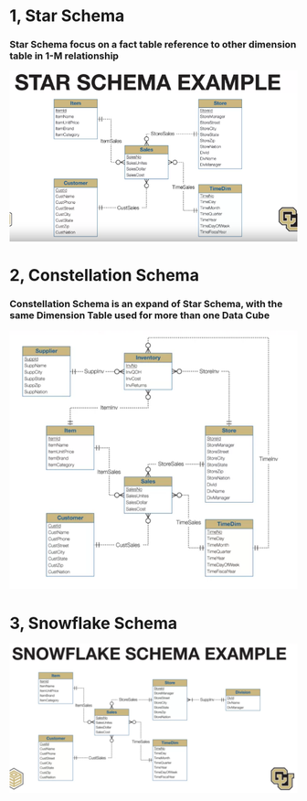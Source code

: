 # 1, Star Schema
### Star Schema focus on a fact table reference to other dimension table in 1-M relationship 
![star-schema](star-schema.png)

# 2, Constellation Schema
### Constellation Schema is an expand of Star Schema, with the same Dimension Table used for more than one Data Cube

![constellation-schema](constellation-schema.png)

# 3, Snowflake Schema

![snowflake-schema](snowflake-schema.png)